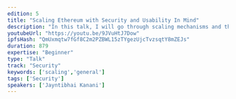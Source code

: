 ```yaml
---
edition: 5
title: "Scaling Ethereum with Security and Usability In Mind"
description: "In this talk, I will go through scaling mechanisms and their disadvantages at a user and developer perspective. With our approach at Matic https://matic.network, plasma-fied sidechain, I will explain how we are tackling security using plasma, predicates, and normal state computation on the sidechain. Having specialized DApp specific fraud-proof using predicates, partial confirmations, different fee models allow us better usability for end users. Then will talk about how we are addressing the issue for users when they interact with multiple chains - Ethereum and Plasma sidechain using walletconnect protocol.  Overall, it explains how connecting some important dots on Ethereum landscape can help us achieve scalability and usability, and clears our path to mass adoption which we all are aiming for."
youtubeUrl: "https://youtu.be/9JVuHtJ7Dow"
ipfsHash: "QmUxmqtw7fGf8C2m2PZBWL15zTYgezUjcTvzsqtY8mZEJs"
duration: 879
expertise: "Beginner"
type: "Talk"
track: "Security"
keywords: ['scaling','general']
tags: ['Security']
speakers: ['Jayntibhai Kanani']
---
```

